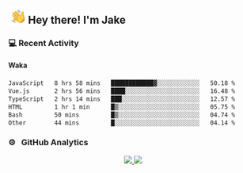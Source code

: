 <img alt="Night Coding" src="./assets/Hand%20Wave.gif" width='40' align="left"/><h2>Hey there! I'm Jake</h2>

### 💻 Recent Activity

<!--RECENT_ACTIVITY:start-->
<!--RECENT_ACTIVITY:end-->

#### Waka

<!--START_SECTION:waka-->

```text
JavaScript   8 hrs 58 mins   ████████████▓░░░░░░░░░░░░   50.18 %
Vue.js       2 hrs 56 mins   ████░░░░░░░░░░░░░░░░░░░░░   16.48 %
TypeScript   2 hrs 14 mins   ███░░░░░░░░░░░░░░░░░░░░░░   12.57 %
HTML         1 hr 1 min      █▒░░░░░░░░░░░░░░░░░░░░░░░   05.75 %
Bash         50 mins         █▒░░░░░░░░░░░░░░░░░░░░░░░   04.74 %
Other        44 mins         █░░░░░░░░░░░░░░░░░░░░░░░░   04.14 %
```

<!--END_SECTION:waka-->

### ⚙️ &nbsp; GitHub Analytics

<p align="center">
<a href="https://github.com/JakeLaoyu">
  <img height="180em" src="https://github-readme-stats-eight-theta.vercel.app/api?username=jakelaoyu&show_icons=true&theme=algolia&include_all_commits=true&count_private=true"/>
  <img height="180em" src="https://github-readme-stats-eight-theta.vercel.app/api/top-langs/?username=jakelaoyu&layout=compact&langs_count=8&theme=algolia&hide=html"/>
</a>
</p>

<!-- ### 🤝🏻 &nbsp; Connect with Me

<p align="center">
<a href="https://i.jakeyu.top"><img src="https://img.shields.io/badge/-i.jakeyu.top-3423A6?style=flat&logo=Google-Chrome&logoColor=white"/></a>
<a href="mailto:jake.laoyu@gmail.com"><img src="https://img.shields.io/badge/-jake.laoyu@gmail.com-D14836?style=flat&logo=Gmail&logoColor=white"/></a>
</p> -->

